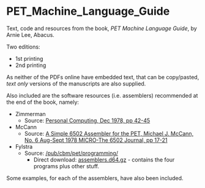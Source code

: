 # PET_Machine_Language_Guide
Text, code and resources from the book, *PET Machine Language Guide*, by Arnie Lee, Abacus.

Two editions:

 - 1st printing
 - 2nd printing

As neither of the PDFs online have embedded text, that can be copy/pasted, *text only* versions of the manuscripts are also supplied.

Also included are the software resources (i.e. assemblers) recommended at the end of the book, namely:

 - Zimmerman
   - Source: [Personal Computing, Dec 1978, pp 42-45](https://www.1000bit.it/js/web/viewer.html?file=%2Friviste%2Fpersonalcomputing%2Fpersonalcomputing1978%2D12%2Epdf#zoom=page-fit)
 - McCann
   - Source: [A Simple 6502 Assembler for the PET, Michael J. McCann, No. 6 Aug-Sept 1978 MICRO-The 6502 Journal, pp 17-21](https://archive.org/details/micro-6502-journal-6)
 - Fylstra
   - Source: [/pub/cbm/pet/programming/](https://www.zimmers.net/anonftp/pub/cbm/pet/programming/index.html)
     - Direct download: [assemblers.d64.gz](https://www.zimmers.net/anonftp/pub/cbm/pet/programming/assemblers.d64.gz) - contains the four programs plus other stuff. 

Some examples, for each of the assemblers, have also been included.

